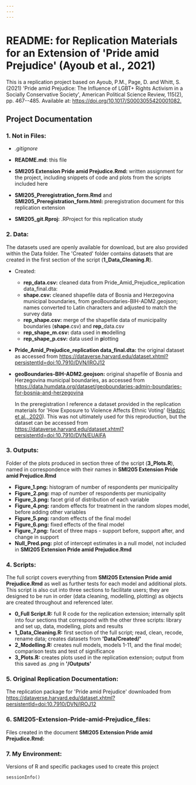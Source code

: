 ```yaml
---
---
---
```


# README: for Replication Materials for an Extension of 'Pride amid Prejudice' (Ayoub et al., 2021)

This is a replication project based on Ayoub, P.M., Page, D. and Whitt, S. (2021) 'Pride amid Prejudice: The Influence of LGBT+ Rights Activism in a Socially Conservative Society', American Political Science Review, 115(2), pp. 467--485. Available at: <https://doi.org/10.1017/S0003055420001082.>

## Project Documentation

### 1. Not in Files:

-   *.gitignore*

-   **README.md**: this file

-   **SMI205 Extension Pride amid Prejudice.Rmd:** written assignment for the project, including snippets of code and plots from the scripts included here

-   **SMI205_Preregistration_form.Rmd** and **SMI205_Preregistration_form.html:** preregistration document for this replication extension

-   **SMI205_git.Rproj:** .RProject for this replication study

### 2. Data:

The datasets used are openly available for download, but are also provided within the Data folder. The 'Created' folder contains datasets that are created in the first section of the script (**1_Data_Cleaning.R**). 

-   Created:

    -   **rep_data.csv:** cleaned data from Pride_Amid_Prejudice_replication data_final.dta:
    -   **shape.csv:** cleaned shapefile data of Bosnia and Herzegovina municipal boundaries, from geoBoundaries-BIH-ADM2.geojson; names converted to Latin characters and adjusted to match the survey data
    -   **rep_shape.csv:** merge of the shapefile data of municipality boundaries (**shape**.csv) and **rep**\_data.csv
    -   **rep_shape_m.csv:** data used in **m**odelling
    -   **rep_shape_p.csv:** data used in **p**lotting

-   **Pride_Amid_Prejudice_replication data_final.dta:** the original dataset as accessed from <https://dataverse.harvard.edu/dataset.xhtml?persistentId=doi:10.7910/DVN/IROJ12>

-   **geoBoundaries-BIH-ADM2.geojson:** original shapefile of Bosnia and Herzegovina municipal boundaries, as accessed from <https://data.humdata.org/dataset/geoboundaries-admin-boundaries-for-bosnia-and-herzegovina>

    In the preregistration I reference a dataset provided in the replication materials for 'How Exposure to Violence Affects Ethnic Voting' ([Hadzic et al., 2020](https://doi.org/10.1017/S0007123417000448.)). This was not ultimately used for this reproduction, but the dataset can be accessed from <https://dataverse.harvard.edu/dataset.xhtml?persistentId=doi:10.7910/DVN/EUAIFA>

### 3. Outputs:

Folder of the plots produced in section three of the script (**3_Plots.R**), named in correspondence with their names in **SMI205 Extension Pride amid Prejudice.Rmd**

-   **Figure_1.png:** histogram of number of respondents per municipality
-   **Figure_2.png:** map of number of respondents per municipality
-   **Figure_3.png:** facet grid of distribution of each variable
-   **Figure_4.png:** random effects for treatment in the random slopes model, before adding other variables
-   **Figure_5.png:** random effects of the final model
-   **Figure_6.png:** fixed effects of the final model
-   **Figure_7.png:** facet of three maps - support before, support after, and change in support
-   **Null_Pred.png:** plot of intercept estimates in a null model, not included in **SMI205 Extension Pride amid Prejudice.Rmd**

### 4. Scripts:

The full script covers everything from **SMI205 Extension Pride amid Prejudice.Rmd** as well as further tests for each model and additional plots. This script is also cut into three sections to facilitate users; they are designed to be run in order (data cleaning, modelling, plotting) as objects are created throughout and referenced later.

-   **0_Full Script.R:** full R code for the replication extension; internally split into four sections that correspond with the other three scripts: library and set up, data, modelling, plots and results
-   **1_Data_Cleaning.R:** first section of the full script; read, clean, recode, rename data; creates datasets from **'Data/Created/'**
-   **2_Modelling.R:** creates null models, models 1-11, and the final model; comparison tests and test of significance
-   **3_Plots.R:** creates plots used in the replication extension; output from this saved as .png in **'/Outputs'**

### 5. Original Replication Documentation: 

The replication package for 'Pride amid Prejudice' downloaded from <https://dataverse.harvard.edu/dataset.xhtml?persistentId=doi:10.7910/DVN/IROJ12>


### 6. SMI205-Extension-Pride-amid-Prejudice_files:

Files created in the document **SMI205 Extension Pride amid Prejudice.Rmd:**

### 7. My Environment:

Versions of R and specific packages used to create this project

```{r}
sessionInfo()
```
